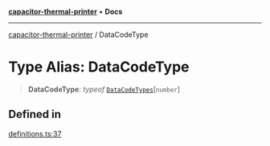[**capacitor-thermal-printer**](../README.md) • **Docs**

***

[capacitor-thermal-printer](../README.md) / DataCodeType

# Type Alias: DataCodeType

> **DataCodeType**: *typeof* [`DataCodeTypes`](../variables/DataCodeTypes.md)\[`number`\]

## Defined in

[definitions.ts:37](https://github.com/Malik12tree/capacitor-thermal-printer/blob/13f24ad9c51afbc330a0f5ba3a6781455547e5a3/src/definitions.ts#L37)
